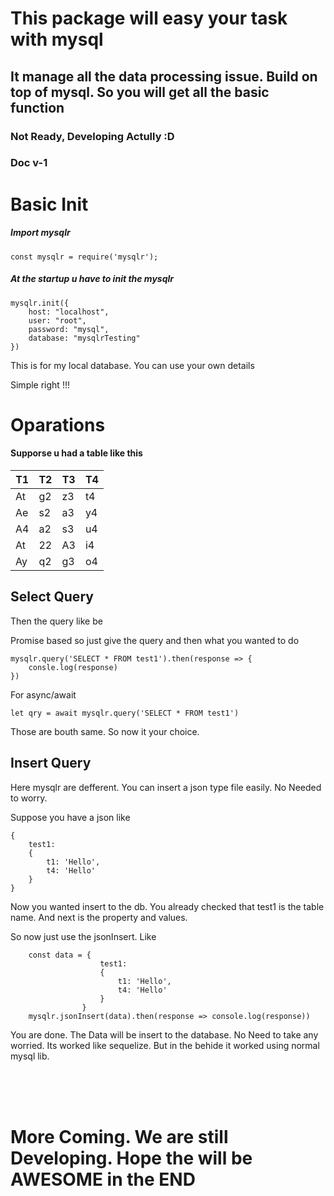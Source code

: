 # This package will easy your task with mysql

## It manage all the data processing issue. Build on top of mysql. So you will get all the basic function

### Not Ready, Developing Actully :D

### Doc v-1

# Basic Init

##### Import mysqlr

```
const mysqlr = require('mysqlr');
```

##### At the startup u have to init the mysqlr

```
mysqlr.init({
    host: "localhost",
    user: "root",
    password: "mysql",
    database: "mysqlrTesting"
})
```

This is for my local database. You can use your own details

Simple right !!!

# Oparations

#### Supporse u had a table like this

|T1|T2|T3|T4|
|--|--|--|--|
|At|g2|z3|t4|
|Ae|s2|a3|y4|
|A4|a2|s3|u4|
|At|22|A3|i4|
|Ay|q2|g3|o4|

## Select Query 

Then the query like be

Promise based so just give the query and then what you wanted to do

```
mysqlr.query('SELECT * FROM test1').then(response => {
    consle.log(response)
})
```

For async/await

```
let qry = await mysqlr.query('SELECT * FROM test1')
```

Those are bouth same. So now it your choice. 

## Insert Query

Here mysqlr are defferent. You can insert a json type file easily. No Needed to worry.

Suppose you have a json like

```
{
    test1:
    {
        t1: 'Hello',
        t4: 'Hello'
    }
}
```

Now you wanted insert to the db. You already checked that test1 is the table name. And next is the property and values.

So now just use the jsonInsert. Like

```
    const data = {
                    test1:
                    {
                        t1: 'Hello',
                        t4: 'Hello'
                    }
                }
    mysqlr.jsonInsert(data).then(response => console.log(response))
```

You are done. The Data will be insert to the database. No Need to take any worried. Its worked like sequelize. But in the behide it worked using normal mysql lib.

<br/><br/><br/>

# More Coming. We are still Developing. Hope the will be AWESOME in the END 
